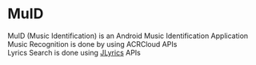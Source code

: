 # MuID
MuID (Music Identification) is an Android Music Identification Application  
Music Recognition is done by using ACRCloud APIs  
Lyrics Search is done using [JLyrics](https://github.com/jagrosh/JLyrics) APIs  
